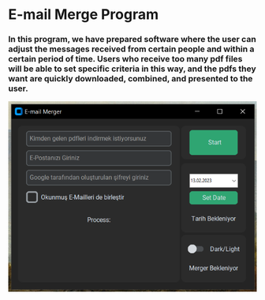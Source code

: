 # E-mail Merge Program
### In this program, we have prepared software where the user can adjust the messages received from certain people and within a certain period of time. Users who receive too many pdf files will be able to set specific criteria in this way, and the pdfs they want are quickly downloaded, combined, and presented to the user.

![E-mail Merge Dark mode](https://github.com/muhammedeminsoylemez/E-mail-Merge-Program/blob/089c294b37620bff3d67a18c7c3989ef5ac89cf6/Photograph%20of%20Program/E-mail%20Merge%20Dark%20mode.png)
